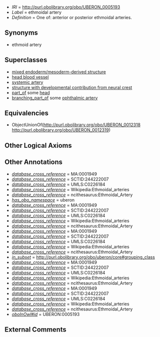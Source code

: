  * *IRI* = http://purl.obolibrary.org/obo/UBERON_0005193
 * *Label* = ethmoidal artery
 * *Definition* = One of: anterior or posterior ethmoidal arteries.

## Synonyms

 * ethmoid artery

## Superclasses

 * [mixed endoderm/mesoderm-derived structure](../../UBERON/77/UBERON_0000077.md)
 * [head blood vessel](../../UBERON/96/UBERON_0003496.md)
 * [systemic artery](../../UBERON/73/UBERON_0004573.md)
 * [structure with developmental contribution from neural crest](../../UBERON/14/UBERON_0010314.md)
 * [part_of](../../BFO/50/BFO_0000050.md) some [head](../../UBERON/33/UBERON_0000033.md)
 * [branching_part_of](../../RO/80/RO_0002380.md) some [ophthalmic artery](../../UBERON/19/UBERON_0001619.md)

## Equivalencies

 * ObjectUnionOf(<http://purl.obolibrary.org/obo/UBERON_0012318> <http://purl.obolibrary.org/obo/UBERON_0012319>)

## Other Logical Axioms


## Other Annotations

 * *[database_cross_reference](../../ef/oboInOwl#hasDbXref.md)* = MA:0001949
 * *[database_cross_reference](../../ef/oboInOwl#hasDbXref.md)* = SCTID:244222007
 * *[database_cross_reference](../../ef/oboInOwl#hasDbXref.md)* = UMLS:C0226184
 * *[database_cross_reference](../../ef/oboInOwl#hasDbXref.md)* = Wikipedia:Ethmoidal_arteries
 * *[database_cross_reference](../../ef/oboInOwl#hasDbXref.md)* = ncithesaurus:Ethmoidal_Artery
 * *[has_obo_namespace](../../ce/oboInOwl#hasOBONamespace.md)* = uberon
 * *[database_cross_reference](../../ef/oboInOwl#hasDbXref.md)* = MA:0001949
 * *[database_cross_reference](../../ef/oboInOwl#hasDbXref.md)* = SCTID:244222007
 * *[database_cross_reference](../../ef/oboInOwl#hasDbXref.md)* = UMLS:C0226184
 * *[database_cross_reference](../../ef/oboInOwl#hasDbXref.md)* = Wikipedia:Ethmoidal_arteries
 * *[database_cross_reference](../../ef/oboInOwl#hasDbXref.md)* = ncithesaurus:Ethmoidal_Artery
 * *[database_cross_reference](../../ef/oboInOwl#hasDbXref.md)* = MA:0001949
 * *[database_cross_reference](../../ef/oboInOwl#hasDbXref.md)* = SCTID:244222007
 * *[database_cross_reference](../../ef/oboInOwl#hasDbXref.md)* = UMLS:C0226184
 * *[database_cross_reference](../../ef/oboInOwl#hasDbXref.md)* = Wikipedia:Ethmoidal_arteries
 * *[database_cross_reference](../../ef/oboInOwl#hasDbXref.md)* = ncithesaurus:Ethmoidal_Artery
 * *[in_subset](../../et/oboInOwl#inSubset.md)* = http://purl.obolibrary.org/obo/uberon/core#grouping_class
 * *[database_cross_reference](../../ef/oboInOwl#hasDbXref.md)* = MA:0001949
 * *[database_cross_reference](../../ef/oboInOwl#hasDbXref.md)* = SCTID:244222007
 * *[database_cross_reference](../../ef/oboInOwl#hasDbXref.md)* = UMLS:C0226184
 * *[database_cross_reference](../../ef/oboInOwl#hasDbXref.md)* = Wikipedia:Ethmoidal_arteries
 * *[database_cross_reference](../../ef/oboInOwl#hasDbXref.md)* = ncithesaurus:Ethmoidal_Artery
 * *[database_cross_reference](../../ef/oboInOwl#hasDbXref.md)* = MA:0001949
 * *[database_cross_reference](../../ef/oboInOwl#hasDbXref.md)* = SCTID:244222007
 * *[database_cross_reference](../../ef/oboInOwl#hasDbXref.md)* = UMLS:C0226184
 * *[database_cross_reference](../../ef/oboInOwl#hasDbXref.md)* = Wikipedia:Ethmoidal_arteries
 * *[database_cross_reference](../../ef/oboInOwl#hasDbXref.md)* = ncithesaurus:Ethmoidal_Artery
 * *[oboInOwl#id](../../id/oboInOwl#id.md)* = UBERON:0005193

## External Comments

